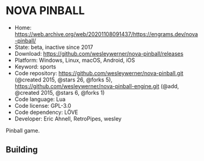 # NOVA PINBALL

- Home: https://web.archive.org/web/20201108091437/https://engrams.dev/nova-pinball/
- State: beta, inactive since 2017
- Download: https://github.com/wesleywerner/nova-pinball/releases
- Platform: Windows, Linux, macOS, Android, iOS
- Keyword: sports
- Code repository: https://github.com/wesleywerner/nova-pinball.git (@created 2015, @stars 26, @forks 5), https://github.com/wesleywerner/nova-pinball-engine.git (@add, @created 2015, @stars 6, @forks 1)
- Code language: Lua
- Code license: GPL-3.0
- Code dependency: LÖVE
- Developer: Eric Ahnell, RetroPipes, wesley

Pinball game.

## Building
